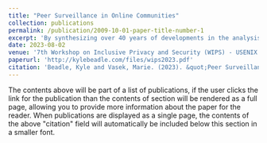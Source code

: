 ```yaml
---
title: "Peer Surveillance in Online Communities"
collection: publications
permalink: /publication/2009-10-01-paper-title-number-1
excerpt: 'By synthesizing over 40 years of developments in the analysis of surveillance, we derive properties of online communities that enable the abuse of user data by fellow com- munity members and suggest key steps to improving security for vulnerable users. Deploying this new framework on new and existing platforms will ensure that online communities are privacy-conscious and designed more inclusively.'
date: 2023-08-02
venue: '7th Workshop on Inclusive Privacy and Security (WIPS) - USENIX Symposium on Usable Privacy and Security (SOUPS) 2023 '
paperurl: 'http://kylebeadle.com/files/wips2023.pdf'
citation: 'Beadle, Kyle and Vasek, Marie. (2023). &quot;Peer Surveillance in Online Communities.&quot; <i> USENIX Symposium on Usable Privacy and Security (SOUPS) 2023 1</i>.'
---
```


The contents above will be part of a list of publications, if the user clicks the link for the publication than the contents of section will be rendered as a full page, allowing you to provide more information about the paper for the reader. When publications are displayed as a single page, the contents of the above "citation" field will automatically be included below this section in a smaller font.
